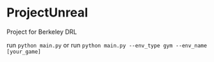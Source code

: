 # ProjectUnreal
Project for Berkeley DRL

run `python main.py`
or run `python main.py --env_type gym --env_name [your_game]`
